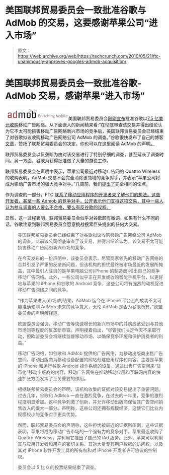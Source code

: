 # 美国联邦贸易委员会一致批准谷歌与 AdMob 的交易，这要感谢苹果公司“进入市场”

> 原文：<https://web.archive.org/web/https://techcrunch.com/2010/05/21/ftc-unanimously-approves-googles-admob-acquisition/>

# 美国联邦贸易委员会一致批准谷歌-AdMob 交易，感谢苹果“进入市场”

![](img/068c4fa947eee17e3bbddeae107ab69b.png)美国联邦贸易委员会[刚刚宣布](https://web.archive.org/web/20221207070837/http://ftc.gov/opa/2010/05/ggladmob.shtm)批准谷歌以[7.5 亿美元收购](https://web.archive.org/web/20221207070837/https://beta.techcrunch.com/2009/11/09/google-acquires-admob)移动广告网络。从下面嵌入的新闻稿来看:“在彻底审查该交易并得出结论认为它不太可能损害移动广告网络新兴市场的竞争后，美国联邦贸易委员会已经结束了对谷歌拟议收购移动广告网络公司 AdMob 的调查。”谷歌很快发布了自己的博客[文章](https://web.archive.org/web/20221207070837/http://googleblog.blogspot.com/2010/05/working-with-admob-to-move-mobile.html)，赞扬了联邦贸易委员会的决定。你也可以在这里阅读 AdMob 的声明[。](https://web.archive.org/web/20221207070837/http://blog.admob.com/2010/05/21/working-with-google-to-move-mobile-advertising-forward/)

联邦贸易委员会以反垄断为由对该交易进行了特别仔细的调查，甚至延长了调查时间。另一方面，谷歌为获得批准做了大量的游说工作。

联邦贸易委员会在声明中表示，苹果公司最近对移动广告网络 Quattro Wireless 的收购表明，AdMob 交易不会完全消除该领域的竞争对手，并表示“苹果公司将成为移动广告市场的强大竞争对手。”几周前，我们[提出了](https://web.archive.org/web/20221207070837/https://beta.techcrunch.com/2010/04/29/google-admob-apple-antitrust/)完全相同的论点。

作为调查的一部分，FTC [联系了移动应用程序的开发者来了解他们的想法。这些开发者，甚至一些 Admob 的竞争对手，公开表示他们支持这项交易，其中一些人认为参与调查的人要么不合格，要么有反谷歌的议程。](https://web.archive.org/web/20221207070837/https://beta.techcrunch.com/2010/05/17/echofon-on-ftcs-googleadmob-inquiry-i-felt-pressured-to-say-things-that-met-their-goal/#ixzz0oaE1JYIE)

显然，这一过程表明，联邦贸易委员会似乎对谷歌颇有微词。如果有什么不同的话，谷歌注意到联邦贸易委员会愿意挑战搜索巨头提出的任何大交易。

> 美国联邦贸易委员会已经结束了对谷歌拟议收购移动广告网络公司 AdMob 的调查，此前该公司彻底审查了该交易，并得出结论认为，该交易不太可能损害移动广告网络新兴市场的竞争。
> 
> 在今天发布的一份声明中，该委员会表示，尽管两家领先的移动广告网络的合并引发了严重的反垄断问题，但该机构的担忧最终被市场最近的发展所掩盖，其中最引人注目的是苹果电脑公司(iPhone 的制造商)推出自己的竞争移动广告网络。此外，一些公司似乎正在开发或收购智能手机平台，以更好地与苹果的 iPhone 和谷歌的 Android 竞争，这些公司将有强烈的动机促进移动广告网络之间的竞争。
> 
> “作为苹果进入(市场)的结果，AdMob 迄今在 iPhone 平台上的成功不太可能准确预测 AdMob 未来的竞争意义，无论 AdMob 是否为谷歌所有，”欧盟委员会的声明解释道。
> 
> 欧盟委员会强调，移动广告等快速增长的新兴市场中的并购应该受到与其他市场同等程度的反垄断审查。声明接着指出，“尽管我们决定今天不采取行动，但欧盟委员会将继续监督移动市场，以确保竞争环境和保护消费者的利益。”
> 
> 移动广告网络，如谷歌和 AdMob 提供的广告网络，为移动出版商出售广告空间，移动出版商为移动设备配置的网站创建应用程序和内容，主要是苹果的 iPhone 和运行谷歌 Android 操作系统的设备。通过出售广告空间来“货币化”移动出版商的内容，移动广告网络在推动移动应用和互联网内容的快速扩张方面发挥了至关重要的作用。
> 
> 根据联邦贸易委员会的声明，该机构收集的证据对该交易提出了重要问题。过去几年，谷歌和 AdMob 一直在激烈竞争，在过去的一年里，竞争的激烈程度明显增加。这种竞争刺激了创新，并允许移动出版商保留其广告空间销售收入的很大一部分。声明称，这些公司还拥有规模经济，这使它们比业内规模较小的竞争对手更具优势。
> 
> 然而，联邦贸易委员会的声明称，这些担忧被最近的证据所压倒，这些证据表明，苹果将成为移动广告市场的一个强有力的竞争对手。苹果最近收购了 Quattro Wireless，并利用它推出了自己的 iAd 服务。此外，苹果可以利用其与应用开发者和用户的密切关系，其对大量专有用户数据的访问权，以及其对 iPhone 软件开发工具的所有权和对 iPhone 开发者许可协议的控制权。
> 
> 委员会以 5 比 0 的投票结果结束了调查。